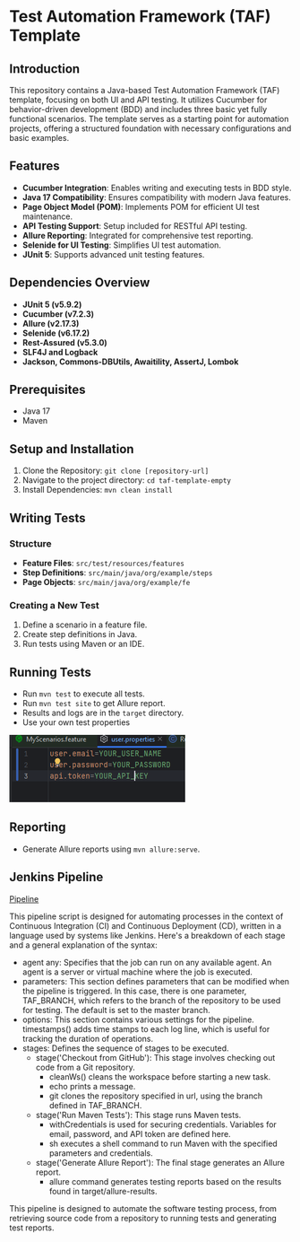 # Test Automation Framework (TAF) Template

## Introduction

This repository contains a Java-based Test Automation Framework (TAF) template, focusing on both UI and API testing. It utilizes Cucumber for behavior-driven development (BDD) and includes three basic yet fully functional scenarios. The template serves as a starting point for automation projects, offering a structured foundation with necessary configurations and basic examples.

## Features

- **Cucumber Integration**: Enables writing and executing tests in BDD style.
- **Java 17 Compatibility**: Ensures compatibility with modern Java features.
- **Page Object Model (POM)**: Implements POM for efficient UI test maintenance.
- **API Testing Support**: Setup included for RESTful API testing.
- **Allure Reporting**: Integrated for comprehensive test reporting.
- **Selenide for UI Testing**: Simplifies UI test automation.
- **JUnit 5**: Supports advanced unit testing features.

## Dependencies Overview

- **JUnit 5 (v5.9.2)**
- **Cucumber (v7.2.3)**
- **Allure (v2.17.3)**
- **Selenide (v6.17.2)**
- **Rest-Assured (v5.3.0)**
- **SLF4J and Logback**
- **Jackson, Commons-DBUtils, Awaitility, AssertJ, Lombok**

## Prerequisites

- Java 17
- Maven

## Setup and Installation

1. Clone the Repository: `git clone [repository-url]`
2. Navigate to the project directory: `cd taf-template-empty`
3. Install Dependencies: `mvn clean install`

## Writing Tests

### Structure

- **Feature Files**: `src/test/resources/features`
- **Step Definitions**: `src/main/java/org/example/steps`
- **Page Objects**: `src/main/java/org/example/fe`

### Creating a New Test

1. Define a scenario in a feature file.
2. Create step definitions in Java.
3. Run tests using Maven or an IDE.

## Running Tests

- Run `mvn test` to execute all tests.
- Run `mvn test site` to get Allure report.
- Results and logs are in the `target` directory.
- Use your own test properties

![img.png](user_properties_file.png)

## Reporting

- Generate Allure reports using `mvn allure:serve`.

## Jenkins Pipeline

[Pipeline](pipeline.groovy)

This pipeline script is designed for automating processes in the context of Continuous Integration (CI) and Continuous Deployment (CD), written in a language used by systems like Jenkins. Here's a breakdown of each stage and a general explanation of the syntax:
- agent any: Specifies that the job can run on any available agent. An agent is a server or virtual machine where the job is executed.
- parameters: This section defines parameters that can be modified when the pipeline is triggered. In this case, there is one parameter, TAF_BRANCH, which refers to the branch of the repository to be used for testing. The default is set to the master branch.
- options: This section contains various settings for the pipeline. timestamps() adds time stamps to each log line, which is useful for tracking the duration of operations.
- stages: Defines the sequence of stages to be executed.
  - stage('Checkout from GitHub'): This stage involves checking out code from a Git repository.
    - cleanWs() cleans the workspace before starting a new task.
    - echo prints a message.
    - git clones the repository specified in url, using the branch defined in TAF_BRANCH.
  - stage('Run Maven Tests'): This stage runs Maven tests.
    - withCredentials is used for securing credentials. Variables for email, password, and API token are defined here.
    - sh executes a shell command to run Maven with the specified parameters and credentials.
  - stage('Generate Allure Report'): The final stage generates an Allure report.
    - allure command generates testing reports based on the results found in target/allure-results.

This pipeline is designed to automate the software testing process, from retrieving source code from a repository to running tests and generating test reports.
